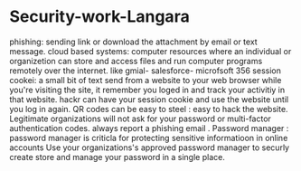 # Security-work-Langara
phishing: sending link or download the attachment by email or text message.
cloud based systems: computer resources where an individual or organizetion can store and access files and run computer programs remotely over the internet. 
like gmial- salesforce- microfsoft 356
session cookei: a small bit of text send from a website to your web browser while you're visiting the site, it remember you loged in and track your activitiy in that website. hackr can have your session cookie and use the website until you log in again.
QR codes can be easy to steel : easy to hack the website. Legitimate organizations will not ask for your password or multi-factor authentication codes.
always report a phishing email .
Password manager : 
password manager is criticla for protecting sensitive informatioon in online accounts 
Use your organizations's approved password manager to securly create store and manage your password in a single place. 
